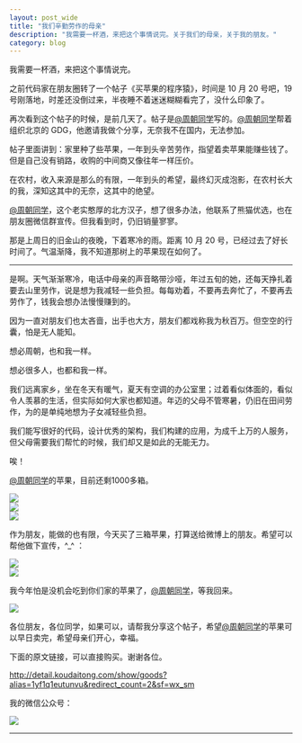 ```yaml
---
layout: post_wide
title: "我们辛勤劳作的母亲"
description: "我需要一杯酒，来把这个事情说完。关于我们的母亲，关于我的朋友。"
category: blog
---
```


我需要一杯酒，来把这个事情说完。

之前代码家在朋友圈转了一个帖子《买苹果的程序猿》，时间是 10 月 20 号吧，19 号刚落地，时差还没倒过来，半夜睡不着迷迷糊糊看完了，没什么印象了。

再次看到这个帖子的时候，是前几天了。帖子是[@周朝同学][]写的。[@周朝同学][]帮着组织北京的 GDG，他邀请我做个分享，无奈我不在国内，无法参加。

帖子里面讲到：家里种了些苹果，一年到头辛苦劳作，指望着卖苹果能赚些钱了。但是自己没有销路，收购的中间商又像往年一样压价。

在农村，收入来源是那么的有限，一年到头的希望，最终幻灭成泡影，在农村长大的我，深知这其中的无奈，这其中的绝望。

[@周朝同学][]，这个老实憨厚的北方汉子，想了很多办法，他联系了熊猫优选，也在朋友圈微信群宣传。但我看到时，仍旧销量寥寥。

那是上周日的旧金山的夜晚，下着寒冷的雨。距离 10 月 20 号，已经过去了好长时间了。气温渐降，我不知道那树上的苹果现在如何了。

---

是啊。天气渐渐寒冷，电话中母亲的声音略带沙哑，年过五旬的她，还每天挣扎着要去山里劳作，说是想为我减轻一些负担。每每劝着，不要再去奔忙了，不要再去劳作了，钱我会想办法慢慢赚到的。

因为一直对朋友们也太吝啬，出手也大方，朋友们都戏称我为秋百万。但空空的行囊，怕是无人能知。

想必周朝，也和我一样。

想必很多人，也都和我一样。

我们远离家乡，坐在冬天有暖气，夏天有空调的办公室里；过着看似体面的，看似令人羡慕的生活，但实际如何大家也都知道。年迈的父母不管寒暑，仍旧在田间劳作，为的是单纯地想为子女减轻些负担。

我们能写很好的代码，设计优秀的架构，我们构建的应用，为成千上万的人服务，但父母需要我们帮忙的时候，我们却又是如此的无能无力。

唉！

[@周朝同学][]的苹果，目前还剩1000多箱。

<div class='row'>
<div class='col-md-5 col-md-offset-3'>
<img src='http://ww1.sinaimg.cn/large/599e230bgw1exx65njxoqj20ih0wu77x.jpg' />
</div>

</div>
<div class='row'>
<div class='col-md-5 col-md-offset-3'>
<img src='http://ww1.sinaimg.cn/large/599e230bgw1exx65p3ubuj20ih0wujvl.jpg' />
</div>

</div>
<div class='row'>
<div class='col-md-5 col-md-offset-3'>
<img src='http://ww4.sinaimg.cn/large/599e230bgw1exx65qtcdij20ih0wuwiv.jpg' />
</div>
</div>

作为朋友，能做的也有限，今天买了三箱苹果，打算送给微博上的朋友。希望可以帮他做下宣传，^_^ ：

<div class='row'>
<div class='col-md-5 col-md-offset-3'>
<img src='http://ww2.sinaimg.cn/large/599e230bgw1exx65s9aa3j20ih0wugop.jpg' />
</div>

</div>
<div class='row'>
<div class='col-md-5 col-md-offset-3'>
<img src='http://ww3.sinaimg.cn/large/599e230bgw1exx65u1tklj20ih0wun29.jpg' />
</div>
</div>


我今年怕是没机会吃到你们家的苹果了，[@周朝同学](http://weibo.com/u/1605961742)，等我回来。

<div class='row'>
<div class='col-md-5 col-md-offset-3'>
<img src='http://ww3.sinaimg.cn/large/599e230bgw1exx65xet71j20qo0zku0x.jpg' />
</div>
</div>

各位朋友，各位同学，如果可以，请帮我分享这个帖子，希望[@周朝同学][]的苹果可以早日卖完，希望母亲们开心，幸福。

下面的原文链接，可以直接购买。谢谢各位。

http://detail.koudaitong.com/show/goods?alias=1yf1q1eutunvu&redirect_count=2&sf=wx_sm

我的微信公众号：

<div class='row'>
<div class='col-md-5 col-md-offset-3'>
<img src='http://ww3.sinaimg.cn/large/599e230bgw1exx6fk70kpj20by0bygmg.jpg' />
</div>
</div>


---

[@周朝同学]:     http://weibo.com/u/1605961742
